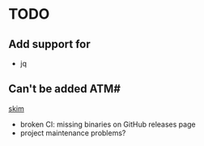 # TODO

## Add support for

- jq

## Can't be added ATM#

[skim](https://github.com/skim-rs/skim)

- broken CI: missing binaries on GitHub releases page
- project maintenance problems?
